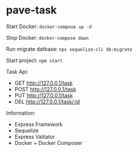 # pave-task
Start Docker: `docker-compose up -d`

Stop Docker: `docker-compose down`

Run migrate datbase: `npx sequelize-cli db:migrate`

Start project: `npm start`

Task Api:
- GET http://127.0.0.1/task
- POST http://127.0.0.1/task
- PUT http://127.0.0.1/task
- DEL http://127.0.0.1/task/:id

Information:
+ Express Framework
+ Sequelize
+ Express Valilator
+ Docker + Docker Composer
